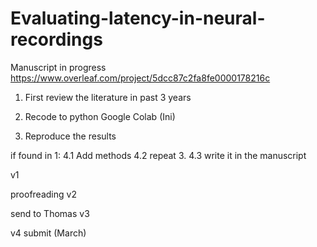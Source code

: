 # Evaluating-latency-in-neural-recordings

Manuscript in progress
https://www.overleaf.com/project/5dcc87c2fa8fe0000178216c

1. First review the literature in past 3 years

2. Recode to python
Google Colab (Ini)

3. Reproduce the results

if found in 1:
4.1 Add methods
4.2 repeat 3.
4.3 write it in the manuscript

v1

proofreading
v2

send to 
Thomas
v3

v4 submit (March)
